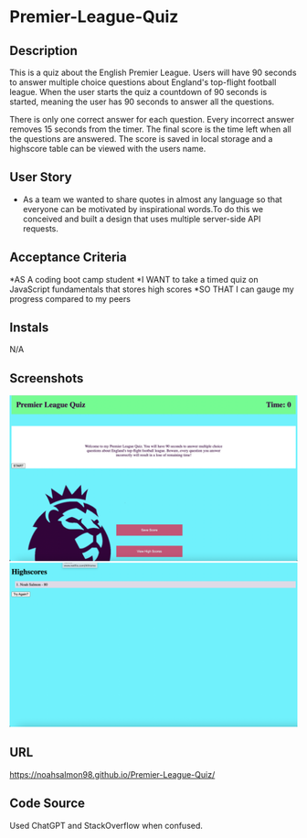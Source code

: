 # Premier-League-Quiz

## Description
This is a quiz about the English Premier League. Users will have 90 seconds to answer multiple choice questions about England's top-flight football league. When the user starts the quiz a countdown of 90 seconds is started, meaning the user has 90 seconds to answer all the questions.

There is only one correct answer for each question.
Every incorrect answer removes 15 seconds from the timer.
The final score is the time left when all the questions are answered.
The score is saved in local storage and a highscore table can be viewed with the users name.


## User Story

*  As a team we wanted to share quotes in almost any language so that everyone can be motivated by inspirational words.To do this we conceived and built a design that uses multiple server-side API requests. 

## Acceptance Criteria

*AS A coding boot camp student
*I WANT to take a timed quiz on JavaScript fundamentals that stores high scores
*SO THAT I can gauge my progress compared to my peers

## Instals
N/A

## Screenshots

![Screenshot of quiz 1](./assets/images/Screen%20Shot%202023-08-24%20at%208.02.47%20PM.png)
![Screenshot of quiz 2](./assets/images/Screen%20Shot%202023-08-24%20at%208.02.57%20PM.png)


## URL

https://noahsalmon98.github.io/Premier-League-Quiz/

## Code Source

Used ChatGPT and StackOverflow when confused.
